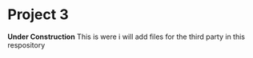 # Project 3
**Under Construction**
This is were i will add files for the third party in this respository
